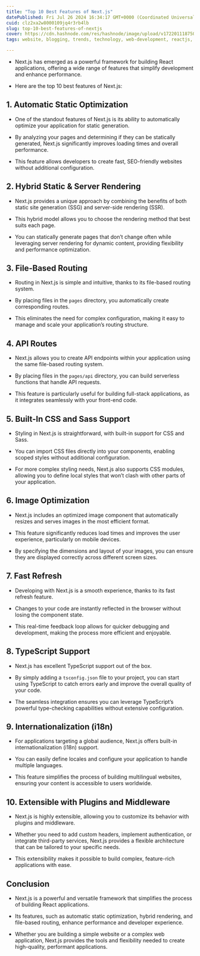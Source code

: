 ```yaml
---
title: "Top 10 Best Features of Next.js"
datePublished: Fri Jul 26 2024 16:34:17 GMT+0000 (Coordinated Universal Time)
cuid: clz2xa2w8000109jq4r3rb4lb
slug: top-10-best-features-of-nextjs
cover: https://cdn.hashnode.com/res/hashnode/image/upload/v1722011187506/b70ffdb7-8a1f-4a71-8312-f91d9b73d829.png
tags: website, blogging, trends, technology, web-development, reactjs, tech, hashnode, frontend-development, nextjs, next, full-stack-development, hashnodecommunity, technical-writing-1, hashnodebootcamp

---
```


* Next.js has emerged as a powerful framework for building React applications, offering a wide range of features that simplify development and enhance performance.
    
* Here are the top 10 best features of Next.js:
    

## 1\. **Automatic Static Optimization**

* One of the standout features of Next.js is its ability to automatically optimize your application for static generation.
    
* By analyzing your pages and determining if they can be statically generated, Next.js significantly improves loading times and overall performance.
    
* This feature allows developers to create fast, SEO-friendly websites without additional configuration.
    

## 2\. **Hybrid Static & Server Rendering**

* Next.js provides a unique approach by combining the benefits of both static site generation (SSG) and server-side rendering (SSR).
    
* This hybrid model allows you to choose the rendering method that best suits each page.
    
* You can statically generate pages that don’t change often while leveraging server rendering for dynamic content, providing flexibility and performance optimization.
    

## 3\. **File-Based Routing**

* Routing in Next.js is simple and intuitive, thanks to its file-based routing system.
    
* By placing files in the `pages` directory, you automatically create corresponding routes.
    
* This eliminates the need for complex configuration, making it easy to manage and scale your application’s routing structure.
    

## 4\. **API Routes**

* Next.js allows you to create API endpoints within your application using the same file-based routing system.
    
* By placing files in the `pages/api` directory, you can build serverless functions that handle API requests.
    
* This feature is particularly useful for building full-stack applications, as it integrates seamlessly with your front-end code.
    

## 5\. **Built-In CSS and Sass Support**

* Styling in Next.js is straightforward, with built-in support for CSS and Sass.
    
* You can import CSS files directly into your components, enabling scoped styles without additional configuration.
    
* For more complex styling needs, Next.js also supports CSS modules, allowing you to define local styles that won’t clash with other parts of your application.
    

## 6\. **Image Optimization**

* Next.js includes an optimized image component that automatically resizes and serves images in the most efficient format.
    
* This feature significantly reduces load times and improves the user experience, particularly on mobile devices.
    
* By specifying the dimensions and layout of your images, you can ensure they are displayed correctly across different screen sizes.
    

## 7\. **Fast Refresh**

* Developing with Next.js is a smooth experience, thanks to its fast refresh feature.
    
* Changes to your code are instantly reflected in the browser without losing the component state.
    
* This real-time feedback loop allows for quicker debugging and development, making the process more efficient and enjoyable.
    

## 8\. **TypeScript Support**

* Next.js has excellent TypeScript support out of the box.
    
* By simply adding a `tsconfig.json` file to your project, you can start using TypeScript to catch errors early and improve the overall quality of your code.
    
* The seamless integration ensures you can leverage TypeScript’s powerful type-checking capabilities without extensive configuration.
    

## 9\. **Internationalization (i18n)**

* For applications targeting a global audience, Next.js offers built-in internationalization (i18n) support.
    
* You can easily define locales and configure your application to handle multiple languages.
    
* This feature simplifies the process of building multilingual websites, ensuring your content is accessible to users worldwide.
    

## 10\. **Extensible with Plugins and Middleware**

* Next.js is highly extensible, allowing you to customize its behavior with plugins and middleware.
    
* Whether you need to add custom headers, implement authentication, or integrate third-party services, Next.js provides a flexible architecture that can be tailored to your specific needs.
    
* This extensibility makes it possible to build complex, feature-rich applications with ease.
    

## Conclusion

* Next.js is a powerful and versatile framework that simplifies the process of building React applications.
    
* Its features, such as automatic static optimization, hybrid rendering, and file-based routing, enhance performance and developer experience.
    
* Whether you are building a simple website or a complex web application, Next.js provides the tools and flexibility needed to create high-quality, performant applications.